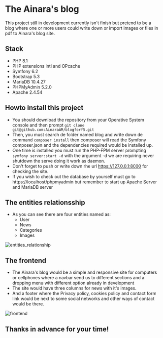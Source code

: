 The Ainara's blog
========================

This project still in development currently isn't finish but pretend to be a blog where one or more users could write down or import images or files in pdf to Ainara's blog site.


## Stack

- PHP 8.1 
- PHP extensions intl and OPcache
- Symfony 6.2
- Bootstrap 5.3
- MariaDB 10.4.27
- PHPMyAdmin 5.2.0
- Apache 2.4.54

## Howto install this project

- You should download the repository from your Operative System console and then prompt `git clone git@github.com:AinaraAM/blogforf5.git`
- Then, you must search de folder named blog and write down de command `composer install` then composer will read the Symfony composer.json and the dependencies required would be installed up.
- One time is installed you must run the PHP-FPM server prompting `symfony server:start -d` with the argument -d we are requiring never shutdown the serve doing it work as daemon.
- Don't forget to push or write down rhe url https://127.0.0.1:8000 for checking the site.
- If you wish to check out the database by yourself must go to https://localhost/phpmyadmin but remember to start up Apache Server and MariaDB server

## The entities relationsship

- As you can see there are four entities named as:
  - User
  - News
  - Categories
  - Images

![entities_relationship](https://user-images.githubusercontent.com/106081002/213295541-2261f458-c896-4ab9-a4cf-933d8390a2ef.png)


## The frontend

- The Ainara's blog would be a simple and responsive site for computers or cellphones where a navbar send us to different sections and a dropping menu with different option already in development
- The site would have three columns for news with it's images.
- And a footer where the Privacy policy, cookies policy and contact form link would be next to some social networks and other ways of contact would be there.

![frontend](https://user-images.githubusercontent.com/106081002/213295504-ce4372a6-f147-4d63-be97-eca645664db3.png)


## Thanks in advance for your time!
